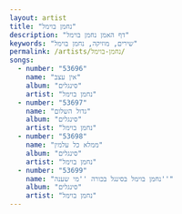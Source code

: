 ```yaml
---
layout: artist
title: "נחמן בוימל"
description: "דף האמן נחמן בוימל"
keywords: "שירים, מוזיקה, נחמן בוימל"
permalink: /artists/נחמן-בוימל/
songs:
  - number: "53696"
    name: "אין עצב"
    album: "סינגלים"
    artist: "נחמן בוימל"
  - number: "53697"
    name: "גדול השלום"
    album: "סינגלים"
    artist: "נחמן בוימל"
  - number: "53698"
    name: "ממלא כל עלמין"
    album: "סינגלים"
    artist: "נחמן בוימל"
  - number: "53699"
    name: "נחמן בוימל בסינגל בכורה ''מי שענה''"
    album: "סינגלים"
    artist: "נחמן בוימל"
---
```

